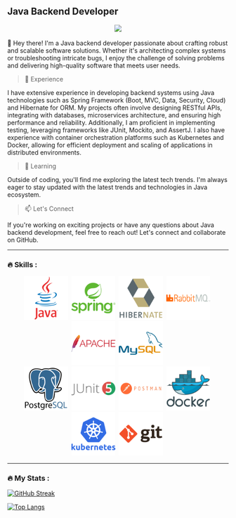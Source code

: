 ## Java Backend Developer

<div id="header" align="center">
  <img src="https://media.giphy.com/media/M9gbBd9nbDrOTu1Mqx/giphy.gif" width="100"/>
</div>

👋 Hey there! I'm a Java backend developer passionate about crafting robust and scalable software solutions. Whether it's architecting complex systems or troubleshooting intricate bugs, I enjoy the challenge of solving problems and delivering high-quality software that meets user needs.

> 💼  Experience

I have extensive experience in developing backend systems using Java technologies such as Spring Framework (Boot, MVC, Data, Security, Cloud) and Hibernate for ORM. My projects often involve designing RESTful APIs, integrating with databases, microservices architecture, and ensuring high performance and reliability. Additionally, I am proficient in implementing testing, leveraging frameworks like JUnit, Mockito, and AssertJ. I also have experience with container orchestration platforms such as Kubernetes and Docker, allowing for efficient deployment and scaling of applications in distributed environments.

> 🌱  Learning

Outside of coding, you'll find me exploring the latest tech trends. I'm always eager to stay updated with the latest trends and technologies in Java ecosystem. 

> 📫  Let's Connect

If you're working on exciting projects or have any questions about Java backend development, feel free to reach out! Let's connect and collaborate on GitHub.

---

### :fire: Skills :

<div align="center">
  <div>
    <img src="https://github.com/devicons/devicon/blob/master/icons/java/java-original-wordmark.svg" title="Java" alt="Java" width="100" height="100"/>&nbsp;
    <img src="https://github.com/devicons/devicon/blob/master/icons/spring/spring-original-wordmark.svg" title="Spring Framework" alt="Spring Framework" width="100" height="100"/>&nbsp;
    <img src="https://github.com/devicons/devicon/blob/master/icons/hibernate/hibernate-original-wordmark.svg" title="Hibernate ORM" alt="Hibernate ORM" width="100" height="100"/>&nbsp;
    <img src="https://github.com/devicons/devicon/blob/master/icons/rabbitmq/rabbitmq-original-wordmark.svg" title="RabbitMQ" alt="RabbitMQ" width="100" height="100"/>&nbsp;
    <img src="https://github.com/devicons/devicon/blob/master/icons/apache/apache-original-wordmark.svg" title="Apache Kafka" alt="Apache Kafka" width="100" height="100"/>&nbsp;
    <img src="https://github.com/devicons/devicon/blob/master/icons/mysql/mysql-original-wordmark.svg" title="MySQL" alt="MySQL" width="100" height="100"/>&nbsp;
  </div>

  <div align="center">
    <img src="https://github.com/devicons/devicon/blob/master/icons/postgresql/postgresql-original-wordmark.svg" title="PostgreSQL" alt="PostgreSQL" width="100" height="100"/>&nbsp;
    <img src="https://github.com/devicons/devicon/blob/master/icons/junit/junit-original-wordmark.svg" title="JUnit" alt="JUnit" width="100" height="100"/>&nbsp;
    <img src="https://github.com/devicons/devicon/blob/master/icons/postman/postman-original-wordmark.svg" title="Postman" alt="Postman" width="100" height="100"/>&nbsp;
    <img src="https://github.com/devicons/devicon/blob/master/icons/docker/docker-original-wordmark.svg" title="Docker" alt="Docker" width="100" height="100"/>&nbsp;
    <img src="https://github.com/devicons/devicon/blob/master/icons/kubernetes/kubernetes-plain-wordmark.svg" title="Kubernetes" alt="Kubernetes" width="100" height="100"/>&nbsp;
    <img src="https://github.com/devicons/devicon/blob/master/icons/git/git-original-wordmark.svg" title="Git" alt="Git" width="100" height="100"/>&nbsp;
  </div>
</div>

---

### :fire: My Stats :

[![GitHub Streak](http://github-readme-streak-stats.herokuapp.com?user=Kyialbek-Temirbekov&theme=dark&background=000000)](https://git.io/streak-stats)

[![Top Langs](https://github-readme-stats.vercel.app/api/top-langs/?username=Kyialbek-Temirbekov&theme=vision-friendly-dark)](https://github.com/anuraghazra/github-readme-stats)
